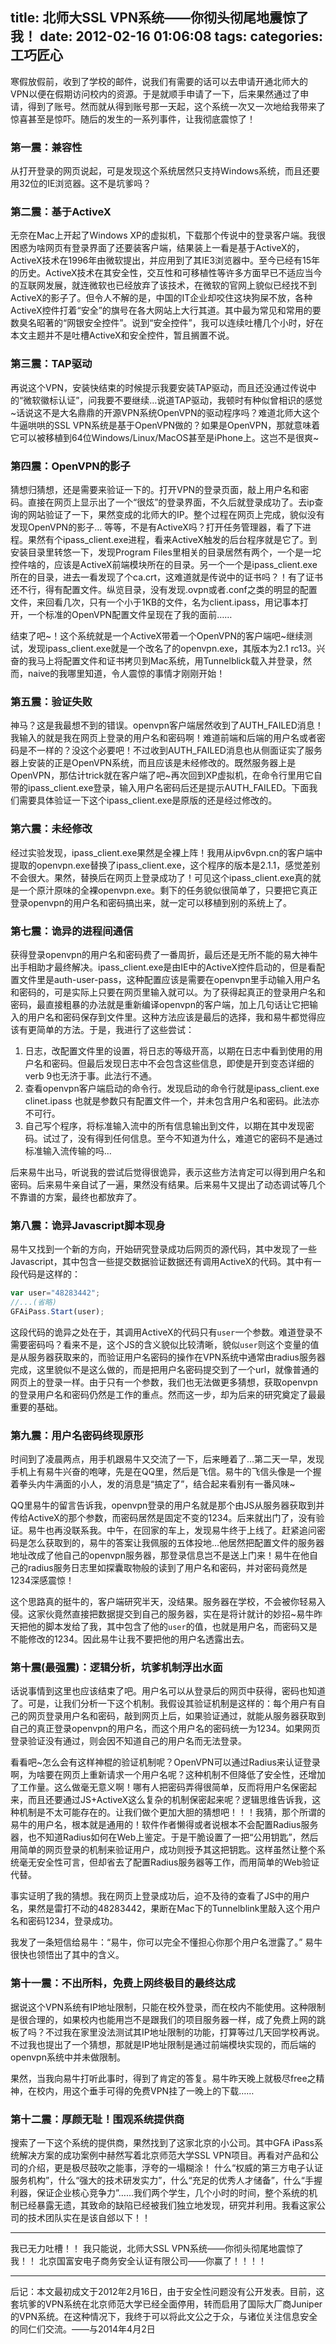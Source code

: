 title: 北师大SSL VPN系统——你彻头彻尾地震惊了我！
date: 2012-02-16 01:06:08
tags: 
categories: 工巧匠心
---

寒假放假前，收到了学校的邮件，说我们有需要的话可以去申请开通北师大的VPN以便在假期访问校内的资源。于是就顺手申请了一下，后来果然通过了申请，得到了账号。然而就从得到账号那一天起，这个系统一次又一次地给我带来了惊喜甚至是惊吓。随后的发生的一系列事件，让我彻底震惊了！

### 第一震：兼容性

从打开登录的网页说起，可是发现这个系统居然只支持Windows系统，而且还要用32位的IE浏览器。这不是坑爹吗？

### 第二震：基于ActiveX

无奈在Mac上开起了Windows XP的虚拟机，下载那个传说中的登录客户端。我很困惑为啥网页有登录界面了还要装客户端，结果装上一看是基于ActiveX的，ActiveX技术在1996年由微软提出，并应用到了其IE3浏览器中。至今已经有15年的历史。ActiveX技术在其安全性，交互性和可移植性等许多方面早已不适应当今的互联网发展，就连微软也已经放弃了该技术，在微软的官网上貌似已经找不到ActiveX的影子了。但令人不解的是，中国的IT企业却咬住这块狗屎不放，各种ActiveX控件打着“安全”的旗号在各大网站上大行其道。其中最为常见和常用的要数臭名昭著的“网银安全控件”。说到“安全控件”，我可以连续吐槽几个小时，好在本文主题并不是吐槽ActiveX和安全控件，暂且搁置不说。

### 第三震：TAP驱动

再说这个VPN，安装快结束的时候提示我要安装TAP驱动，而且还没通过传说中的“微软徽标认证”，问我要不要继续…说道TAP驱动，我顿时有种似曾相识的感觉~话说这不是大名鼎鼎的开源VPN系统OpenVPN的驱动程序吗？难道北师大这个牛逼哄哄的SSL VPN系统是基于OpenVPN做的？如果是OpenVPN，那就意味着它可以被移植到64位Windows/Linux/MacOS甚至是iPhone上。这岂不是很爽~

### 第四震：OpenVPN的影子

猜想归猜想，还是需要来验证一下的。打开VPN的登录页面，敲上用户名和密码。直接在网页上显示出了一个“很炫”的登录界面，不久后就登录成功了。去ip查询的网站验证了一下，果然变成的北师大的IP。整个过程在网页上完成，貌似没有发现OpenVPN的影子… 等等，不是有ActiveX吗？打开任务管理器，看了下进程。果然有个ipass_client.exe进程，看来ActiveX触发的后台程序就是它了。到安装目录里转悠一下，发现Program Files里相关的目录居然有两个，一个是一坨控件啥的，应该是ActiveX前端模块所在的目录。另一个一个是ipass_client.exe所在的目录，进去一看发现了个ca.crt，这难道就是传说中的证书吗？！有了证书还不行，得有配置文件。纵览目录，没有发现.ovpn或者.conf之类的明显的配置文件，来回看几次，只有一个小于1KB的文件，名为client.ipass，用记事本打开，一个标准的OpenVPN配置文件呈现在了我的面前……

结束了吧~！这个系统就是一个ActiveX带着一个OpenVPN的客户端吧~继续测试，发现ipass_client.exe就是一个改名了的openvpn.exe，其版本为2.1 rc13。兴奋的我马上将配置文件和证书拷贝到Mac系统，用Tunnelblick载入并登录，然而，naive的我哪里知道，令人震惊的事情才刚刚开始！

### 第五震：验证失败

神马？这是我最想不到的错误。openvpn客户端居然收到了AUTH_FAILED消息！我输入的就是我在网页上登录的用户名和密码啊！难道前端和后端的用户名或者密码是不一样的？没这个必要吧！不过收到AUTH_FAILED消息也从侧面证实了服务器上安装的正是OpenVPN系统，而且应该是未经修改的。既然服务器上是OpenVPN，那估计trick就在客户端了吧~再次回到XP虚拟机，在命令行里用它自带的ipass_client.exe登录，输入用户名密码后还是提示AUTH_FAILED。下面我们需要具体验证一下这个ipass_client.exe是原版的还是经过修改的。

### 第六震：未经修改

经过实验发现，ipass_client.exe果然是全裸上阵！我用从ipv6vpn.cn的客户端中提取的openvpn.exe替换了ipass_client.exe，这个程序的版本是2.1.1，感觉差别不会很大。果然，替换后在网页上登录成功了！可见这个ipass_client.exe真的就是一个原汁原味的全裸openvpn.exe。剩下的任务貌似很简单了，只要把它真正登录openvpn的用户名和密码搞出来，就一定可以移植到别的系统上了。

### 第七震：诡异的进程间通信

获得登录openvpn的用户名和密码费了一番周折，最后还是无所不能的易大神牛出手相助才最终解决。ipass_client.exe是由IE中的ActiveX控件启动的，但是看配置文件里是auth-user-pass，这种配置应该是需要在openvpn里手动输入用户名和密码的，可是实际上只要在网页里输入就可以。为了获得起真正的登录用户名和密码，最直接粗暴的办法就是重新编译openvpn的客户端，加上几句话让它把输入的用户名和密码保存到文件里。这种方法应该是最后的选择，我和易牛都觉得应该有更简单的方法。于是，我进行了这些尝试：

1. 日志，改配置文件里的设置，将日志的等级开高，以期在日志中看到使用的用户名和密码。但最后发现日志中不会包含这些信息，即使是开到变态详细的verb 9也无济于事。此法行不通。
2. 查看openvpn客户端启动的命令行。发现启动的命令行就是ipass_client.exe clinet.ipass 也就是参数只有配置文件一个，并未包含用户名和密码。此法亦不可行。
3. 自己写个程序，将标准输入流中的所有信息输出到文件，以期在其中发现密码。试过了，没有得到任何信息。至今不知道为什么，难道它的密码不是通过标准输入流传输的吗…

后来易牛出马，听说我的尝试后觉得很诡异，表示这些方法肯定可以得到用户名和密码。后来易牛亲自试了一遍，果然没有结果。后来易牛又提出了动态调试等几个不靠谱的方案，最终也都放弃了。

### 第八震：诡异Javascript脚本现身

易牛又找到一个新的方向，开始研究登录成功后网页的源代码，其中发现了一些Javascript，其中包含一些提交数据验证数据还有调用ActiveX的代码。其中有一段代码是这样的：

```js
var user="48283442";
//...(省略)
GFAiPass.Start(user);
```

这段代码的诡异之处在于，其调用ActiveX的代码只有`user`一个参数。难道登录不需要密码吗？看来不是，这个JS的含义貌似比较清晰，貌似`user`则这个变量的值是从服务器获取来的，而验证用户名密码的操作在VPN系统中通常由radius服务器完成，这里貌似不是这么做的，而是把用户名密码提交到了一个url，就像普通的网页上的登录一样。由于只有一个参数，我们也无法做更多猜想，获取openvpn的登录用户名和密码仍然是工作的重点。然而这一步，却为后来的研究奠定了最最重要的基础。

### 第九震：用户名密码终现原形

时间到了凌晨两点，用手机跟易牛又交流了一下，后来睡着了…第二天一早，发现手机上有易牛兴奋的咆哮，先是在QQ里，然后是飞信。易牛的飞信头像是一个握着拳头内牛满面的小人，发的消息是“搞定了”，结合起来看别有一番风味~

QQ里易牛的留言告诉我，openvpn登录的用户名就是那个由JS从服务器获取到并传给ActiveX的那个参数，而密码居然是固定不变的1234。后来就出门了，没有验证。易牛也再没联系我。中午，在回家的车上，发现易牛终于上线了。赶紧追问密码是怎么获取到的，易牛的答案让我佩服的五体投地…他居然把配置文件的服务器地址改成了他自己的openvpn服务器，那登录信息岂不是送上门来！易牛在他自己的radius服务日志里如探囊取物般的读到了用户名和密码，并对密码竟然是1234深感震惊！

这个思路真的挺牛的，客户端研究半天，没结果。服务器在学校，不会被你轻易入侵。这家伙竟然直接把数据提交到自己的服务器，实在是将计就计的妙招~易牛昨天把他的脚本发给了我，其中包含了他的`user`的值，也就是用户名，而密码又是不能修改的1234。因此易牛让我不要把他的用户名透露出去。

### 第十震(最强震)：逻辑分析，坑爹机制浮出水面

话说事情到这里也应该结束了吧。用户名可以从登录后的网页中获得，密码也知道了。可是，让我们分析一下这个机制。我假设其验证机制是这样的：每个用户有自己的网页登录用户名和密码，敲到网页上后，如果验证通过，就能从服务器获取到自己的真正登录openvpn的用户名，而这个用户名的密码统一为1234。如果网页登录验证没有通过，则会因不知道自己的用户名而无法登录。

看看吧~怎么会有这样神棍的验证机制呢？OpenVPN可以通过Radius来认证登录啊，为啥要在网页上重新请求一个用户名呢？这种机制不但降低了安全性，还增加了工作量。这么做毫无意义啊！哪有人把密码弄得很简单，反而将用户名保密起来，而且还要通过JS+ActiveX这么复杂的机制保密起来呢？逻辑思维告诉我，这种机制是不太可能存在的。让我们做个更加大胆的猜想吧！！！我猜，那个所谓的易牛的用户名，根本就是通用的！软件作者懒得或者说根本不会配置Radius服务器，也不知道Radius如何在Web上鉴定。于是干脆设置了一把“公用钥匙”，然后用简单的网页登录的机制来验证用户，成功则授予其这把钥匙。这样虽然让整个系统毫无安全性可言，但却省去了配置Radius服务器等工作，而用简单的Web验证代替。

事实证明了我的猜想。我在网页上登录成功后，迫不及待的查看了JS中的用户名，果然是雷打不动的48283442，果断在Mac下的Tunnelblink里敲入这个用户名和密码1234，登录成功。

我发了一条短信给易牛：“易牛，你可以完全不懂担心你那个用户名泄露了。” 易牛很快也领悟出了其中的含义。

### 第十一震：不出所料，免费上网终极目的最终达成

据说这个VPN系统有IP地址限制，只能在校外登录，而在校内不能使用。这种限制是很合理的，如果校内也能用岂不是跟我们的项目服务器一样，成了免费上网的跳板了吗？不过我在家里没法测试其IP地址限制的功能，打算等过几天回学校再说。不过我也提出了一个猜想，那就是IP地址限制是通过前端模块实现的，而后端的openvpn系统中并未做限制。

果然，当我向易牛打听此事时，得到了肯定的答复。易牛昨天晚上就极尽free之精神，在校内，用这个垂手可得的免费VPN挂了一晚上的下载……

### 第十二震：厚颜无耻！围观系统提供商

搜索了一下这个系统的提供商，果然找到了这家北京的小公司。其中GFA iPass系统解决方案的成功案例中赫然写着北京师范大学SSL VPN项目。再看对产品和公司的介绍，更是极尽鼓吹之能事，浮夸的一塌糊涂！ 什么“权威的第三方电子认证服务机构”，什么“强大的技术研发实力”，什么“充足的优秀人才储备”，什么“手握利器，保证企业核心竞争力”……我们两个学生，几个小时的时间，整个系统的机制已经暴露无遗，其致命的缺陷已经被我们独立地发现，研究并利用。我看这家公司的技术团队实在是该自郐以下！！

----------

我已无力吐槽！！
我只能说，北师大SSL VPN系统——你彻头彻尾地震惊了我！！
北京国富安电子商务安全认证有限公司——你赢了！！！！

----------

后记：本文最初成文于2012年2月16日，由于安全性问题没有公开发表。目前，这套坑爹的VPN系统在北京师范大学已经全面停用，转而启用了国际大厂商Juniper的VPN系统。在这种情况下，我终于可以将此文公之于众，与诸位关注信息安全的同仁们交流。——与2014年4月2日